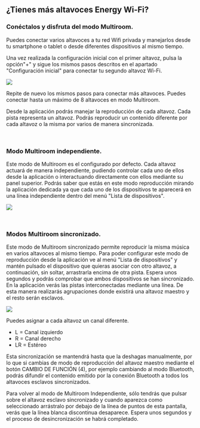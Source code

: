 ## ¿Tienes más altavoces Energy Wi-Fi? 
### Conéctalos y disfruta del modo Multiroom.

Puedes conectar varios altavoces a tu red Wifi privada y manejarlos desde tu smartphone o tablet o desde diferentes dispositivos al mismo tiempo.

Una vez realizada la configuración inicial con el primer altavoz, pulsa la opción"+" y sigue los mismos pasos descritos en el apartado "Configuración inicial" para conectar tu segundo altavoz Wi-Fi.

![](http://static.energysistem.com/images/manuals/42677/56e83f46d2bdb.jpg)

Repite de nuevo los mismos pasos para conectar más altavoces. Puedes conectar hasta un máximo de 8 altavoces en modo Multiroom.

Desde la aplicación podrás manejar la reproducción de cada altavoz. Cada pista representa un altavoz. Podrás reproducir un contenido diferente por cada altavoz o la misma por varios de manera sincronizada.

<br/>

### Modo Multiroom independiente.

Este modo de Multiroom es el configurado por defecto. Cada altavoz actuará de manera independiente, pudiendo controlar cada uno de ellos desde la aplicación o interactuando directamente con ellos mediante su panel superior. Podrás saber que estás en este modo reproducción mirando la aplicación dedicada ya que cada uno de los dispositivos te aparecerá en una línea independiente dentro del menú "Lista de dispositivos".

![](http://static.energysistem.com/images/manuals/42677/56e8403b2cade.jpg)

<br/>

### Modos Multiroom sincronizado.

Este modo de Multiroom sincronizado permite reproducir la misma música en varios altavoces al mismo tiempo. Para poder configurar este modo de reproducción desde la aplicación ve al menú "Lista de dispositivos" y mantén pulsado el dispositivo que quieras asociar con otro altavoz, a continuación, sin soltar, arrastrarla encima de otra pista. Espera unos segundos y podrás comprobar que ambos dispositivos se han sincronizado. En la aplicación verás las pistas interconectadas mediante una línea. De esta manera realizarás agrupaciones donde existirá una altavoz maestro y el resto serán esclavos. 

![](http://static.energysistem.com/images/manuals/42677/56e84120006a8.jpg)

Puedes asignar a cada altavoz un canal diferente.

* L = Canal izquierdo
* R = Canal derecho
* LR = Estéreo

Esta sincronización se mantendrá hasta que la deshagas manualmente, por lo que si cambias de modo de reproducción del altavoz maestro mediante el botón CAMBIO DE FUNCIÓN (4), por ejemplo cambiando al modo Bluetooth, podrás difundir el contenido emitido por la conexión Bluetooth a todos los altavoces esclavos sincronizados. 

 Para volver al modo de Multiroom Independiente, sólo tendrás que pulsar sobre el altavoz esclavo sincronizado y cuando aparezca como seleccionado arrástralo por debajo de la línea de puntos de esta pantalla, verás que la línea blanca discontinua desaparece. Espera unos segundos y el proceso de desincronización se habrá completado.  
